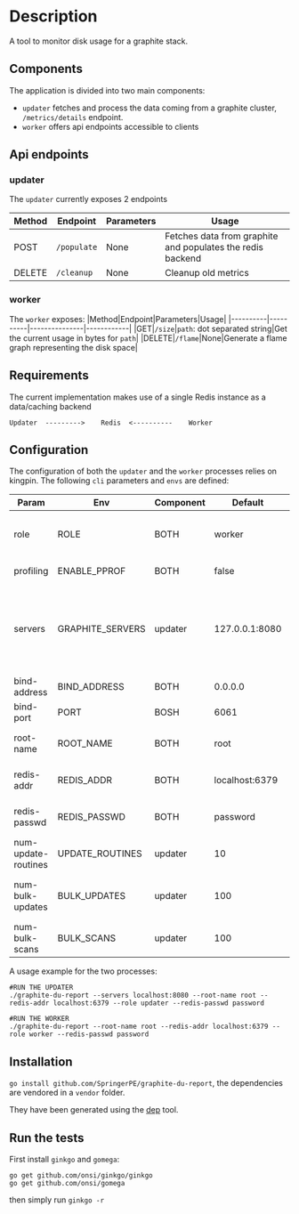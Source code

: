 # Description
A tool to monitor disk usage for a graphite stack.

## Components
The application is divided into two main components:
- `updater` fetches and process the data coming from a graphite cluster, `/metrics/details` endpoint.
- `worker` offers api endpoints accessible to clients

## Api endpoints
### updater
The `updater` currently exposes 2 endpoints

|Method|Endpoint|Parameters|Usage|
|----------|----------|---------------|-----------------|
|POST|`/populate`|None|Fetches data from graphite and populates the redis backend|
|DELETE|`/cleanup`|None|Cleanup old metrics

### worker
The `worker` exposes:
|Method|Endpoint|Parameters|Usage|
|----------|----------|---------------|------------|
|GET|`/size`|`path`: dot separated string|Get the current usage in bytes for `path`|
|DELETE|`/flame`|None|Generate a flame graph representing the disk space|


## Requirements
The current implementation makes use of a single Redis instance as a data/caching backend

```
Updater  --------->    Redis  <----------    Worker
```

## Configuration
The configuration of both the `updater` and the `worker` processes relies on kingpin. The following `cli` parameters and `envs` are defined:

|Param|Env|Component|Default|Meaning|
|------|------|---------|-------|-------|
|role|ROLE|BOTH|worker|if worker run a `worker` process otherwise run a `updater` process|
|profiling|ENABLE_PPROF|BOTH|false|enable pprof profiling|
|servers|GRAPHITE_SERVERS|updater|127.0.0.1:8080|comma separated list of graphite carbonserver endpoint, exposing `/metrics/details` endpoint|
|bind-address|BIND_ADDRESS|BOTH|0.0.0.0|binding address for the process|
|bind-port|PORT|BOSH|6061|binding port for the process|
|root-name|ROOT_NAME|BOTH|root|name for the root of the filesystem tree|
|redis-addr|REDIS_ADDR|BOTH|localhost:6379|address and port for the redis datastore
|redis-passwd|REDIS_PASSWD|BOTH|password|password to access the redis datastore|
|num-update-routines|UPDATE_ROUTINES|updater|10|num of concurrent update routines|
|num-bulk-updates|BULK_UPDATES|updater|100|num of concurrent bulk operations for redis|
|num-bulk-scans|BULK_SCANS|updater|100|num of bulk scans for redis|

A usage example for the two processes:
```
#RUN THE UPDATER
./graphite-du-report --servers localhost:8080 --root-name root --redis-addr localhost:6379 --role updater --redis-passwd password
```
```
#RUN THE WORKER
./graphite-du-report --root-name root --redis-addr localhost:6379 --role worker --redis-passwd password
```
## Installation
`go install github.com/SpringerPE/graphite-du-report`, the dependencies are vendored in a `vendor` folder.

They have been generated using the [dep](https://github.com/golang/dep) tool.

## Run the tests
First install `ginkgo` and `gomega`:

```
go get github.com/onsi/ginkgo/ginkgo
go get github.com/onsi/gomega
```

then simply run ```ginkgo -r```
